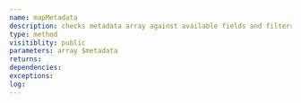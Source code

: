 ```yaml
---
name: mapMetadata
description: checks metadata array against available fields and filters 
type: method
visitiblity: public
parameters: array $metadata
returns: 
dependencies:
exceptions:  
log: 
---
```


